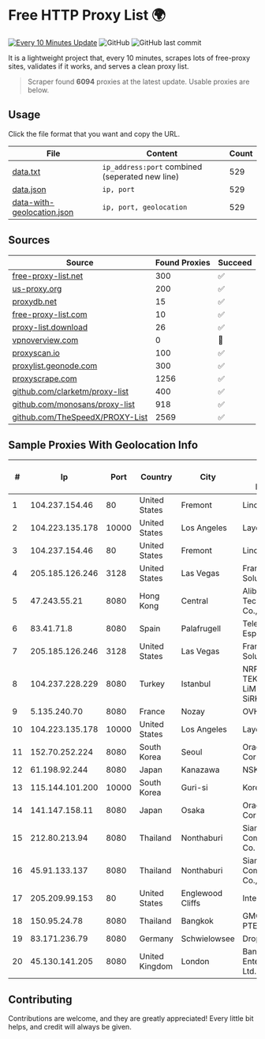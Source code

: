 
# Free HTTP Proxy List 🌍

[![Every 10 Minutes Update](https://github.com/mertguvencli/http-proxy-list/actions/workflows/main.yml/badge.svg?branch=main)](https://github.com/mertguvencli/http-proxy-list/actions/workflows/main.yml)
![GitHub](https://img.shields.io/github/license/mertguvencli/http-proxy-list)
![GitHub last commit](https://img.shields.io/github/last-commit/mertguvencli/http-proxy-list)

It is a lightweight project that, every 10 minutes, scrapes lots of free-proxy sites, validates if it works, and serves a clean proxy list.


> Scraper found **6094** proxies at the latest update. Usable proxies are below.

## Usage

Click the file format that you want and copy the URL.


|File|Content|Count|
|----|-------|-----|
|[data.txt](https://raw.githubusercontent.com/mertguvencli/http-proxy-list/main/proxy-list/data.txt)|`ip_address:port` combined (seperated new line)|529|
|[data.json](https://raw.githubusercontent.com/mertguvencli/http-proxy-list/main/proxy-list/data.json)|`ip, port`|529|
|[data-with-geolocation.json](https://raw.githubusercontent.com/mertguvencli/http-proxy-list/main/proxy-list/data-with-geolocation.json)|`ip, port, geolocation`|529|

## Sources

|Source|Found Proxies|Succeed|
|------|-------------|-------|
|[free-proxy-list.net](https://free-proxy-list.net)|300|✅|
|[us-proxy.org](https://www.us-proxy.org)|200|✅|
|[proxydb.net](http://proxydb.net)|15|✅|
|[free-proxy-list.com](https://free-proxy-list.com/?page=&port=&type%5B%5D=http&type%5B%5D=https&up_time=0&search=Search)|10|✅|
|[proxy-list.download](https://www.proxy-list.download/HTTP)|26|✅|
|[vpnoverview.com](https://vpnoverview.com/privacy/anonymous-browsing/free-proxy-servers)|0|🚫|
|[proxyscan.io](https://www.proxyscan.io)|100|✅|
|[proxylist.geonode.com](https://proxylist.geonode.com/api/proxy-list?limit=300&page=1&sort_by=lastChecked&sort_type=desc&protocols=http,https)|300|✅|
|[proxyscrape.com](https://api.proxyscrape.com/v2/?request=displayproxies&protocol=http&timeout=10000&country=all&ssl=all&anonymity=all)|1256|✅|
|[github.com/clarketm/proxy-list](https://raw.githubusercontent.com/clarketm/proxy-list/master/proxy-list-raw.txt)|400|✅|
|[github.com/monosans/proxy-list](https://raw.githubusercontent.com/monosans/proxy-list/main/proxies/http.txt)|918|✅|
|[github.com/TheSpeedX/PROXY-List](https://raw.githubusercontent.com/TheSpeedX/PROXY-List/master/http.txt)|2569|✅|


## Sample Proxies With Geolocation Info

|#|Ip|Port|Country|City|Internet Service Provider|
|-|--|----|-------|----|-------------------------|
|1|104.237.154.46|80|United States|Fremont|Linode, LLC|
|2|104.223.135.178|10000|United States|Los Angeles|LayerHost|
|3|104.237.154.46|80|United States|Fremont|Linode, LLC|
|4|205.185.126.246|3128|United States|Las Vegas|FranTech Solutions|
|5|47.243.55.21|8080|Hong Kong|Central|Alibaba (US) Technology Co., Ltd.|
|6|83.41.71.8|8080|Spain|Palafrugell|Telefonica de Espana SAU|
|7|205.185.126.246|3128|United States|Las Vegas|FranTech Solutions|
|8|104.237.228.229|8080|Turkey|Istanbul|NRP TEKNOLOJi LiMiTED SiRKETi|
|9|5.135.240.70|8080|France|Nozay|OVH SAS|
|10|104.223.135.178|10000|United States|Los Angeles|LayerHost|
|11|152.70.252.224|8080|South Korea|Seoul|Oracle Corporation|
|12|61.198.92.244|8080|Japan|Kanazawa|NSK Co., Ltd.|
|13|115.144.101.200|10000|South Korea|Guri-si|Korea Telecom|
|14|141.147.158.11|8080|Japan|Osaka|Oracle Corporation|
|15|212.80.213.94|8080|Thailand|Nonthaburi|Siamdata Communication Co.|
|16|45.91.133.137|8080|Thailand|Nonthaburi|Siamdata Communication Co., ltd.|
|17|205.209.99.153|80|United States|Englewood Cliffs|Interserver, Inc|
|18|150.95.24.78|8080|Thailand|Bangkok|GMO-Z.COM PTE. LTD.|
|19|83.171.236.79|8080|Germany|Schwielowsee|Droptop GmbH|
|20|45.130.141.205|8080|United Kingdom|London|Bangmod Enterprise Co., Ltd.|



## Contributing

Contributions are welcome, and they are greatly appreciated! Every
little bit helps, and credit will always be given.

